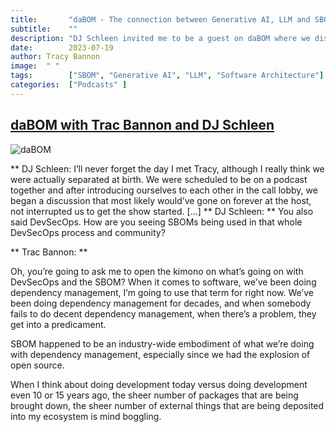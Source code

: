 ```yaml
---
title:       "daBOM - The connection between Generative AI, LLM and SBOMs"
subtitle:    ""
description: "DJ Schleen invited me to be a guest on daBOM where we discussed software architecture, generative AI, Large Language Models, and SBOMS.  It was a insightful and cleaver conversation. "
date:        2023-07-19
author: Tracy Bannon
image:  " "
tags:        ["SBOM", "Generative AI", "LLM", "Software Architecture"]
categories:  ["Podcasts" ]
---
```

## 
## [daBOM with Trac Bannon and DJ Schleen](https://dabom.show/trac-bannon/)

![daBOM](/img/PodcastTiles/daBOM.png)

** DJ Schleen: 
I’ll never forget the day I met Tracy, although I really think we were actually separated at birth. We were scheduled to be on a podcast together and after introducing ourselves to each other in the call lobby, we began a discussion that most likely would’ve gone on forever at the host, not interrupted us to get the show started.
[...]
 ** DJ Schleen: **
You also said DevSecOps. How are you seeing SBOMs being used in that whole DevSecOps process and community?

** Trac Bannon: **

Oh, you’re going to ask me to open the kimono on what’s going on with DevSecOps and the SBOM? When it comes to software, we’ve been doing dependency management, I’m going to use that term for right now. We’ve been doing dependency management for decades, and when somebody fails to do decent dependency management, when there’s a problem, they get into a predicament.

SBOM happened to be an industry-wide embodiment of what we’re doing with dependency management, especially since we had the explosion of open source. 

When I think about doing development today versus doing development even 10 or 15 years ago, the sheer number of packages that are being brought down, the sheer number of external things that are being deposited into my ecosystem is mind boggling.